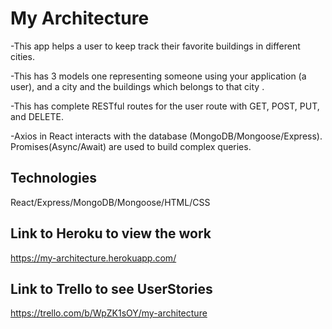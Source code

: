 # My Architecture
-This app helps a user to keep track their favorite buildings in different cities.


-This has  3 models one representing someone using your application (a user), and a city and the buildings which belongs to that city .


-This has complete RESTful routes for the user route with GET, POST, PUT, and DELETE.


-Axios in React interacts with the database (MongoDB/Mongoose/Express). Promises(Async/Await) are used to build complex queries.


## Technologies

React/Express/MongoDB/Mongoose/HTML/CSS


## Link to Heroku to view the work

https://my-architecture.herokuapp.com/


## Link to Trello to see UserStories

https://trello.com/b/WpZK1sOY/my-architecture



